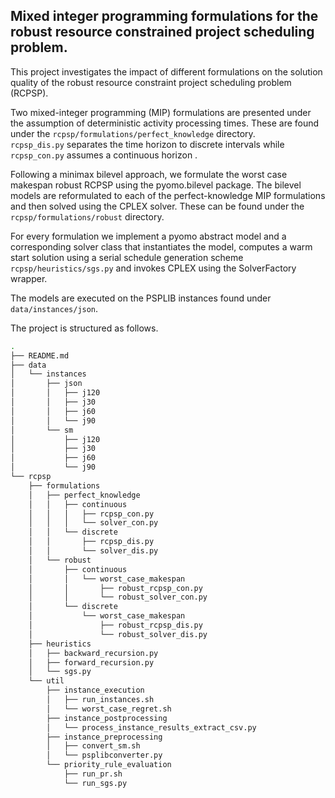 ## Mixed integer programming formulations for the robust resource constrained project scheduling problem. ##

This project investigates the impact of different formulations on the solution quality of the robust resource constraint project scheduling problem (RCPSP). 

Two mixed-integer programming (MIP) formulations are presented under the assumption of deterministic activity processing times. These are found under the ```rcpsp/formulations/perfect_knowledge``` directory. <br/>```rcpsp_dis.py``` separates the time horizon to discrete intervals while ```rcpsp_con.py``` assumes a continuous horizon .

Following a minimax bilevel approach, we formulate the worst case makespan robust RCPSP using the pyomo.bilevel package. The bilevel models are reformulated to each of the perfect-knowledge MIP formulations  and then solved using the CPLEX solver. These can be found under the ```rcpsp/formulations/robust``` directory.

For every formulation we implement a pyomo abstract model and a corresponding solver class that instantiates the model, computes a warm start solution using a serial schedule generation scheme ```rcpsp/heuristics/sgs.py``` and invokes CPLEX using the SolverFactory wrapper.

The models are executed on the PSPLIB instances found under ```data/instances/json```.


The project is structured as follows.

```bash
.
├── README.md
├── data
│   └── instances
│       ├── json
│       │   ├── j120
│       │   ├── j30
│       │   ├── j60
│       │   └── j90
│       └── sm
│           ├── j120
│           ├── j30
│           ├── j60
│           └── j90
└── rcpsp
    ├── formulations
    │   ├── perfect_knowledge
    │   │   ├── continuous
    │   │   │   ├── rcpsp_con.py
    │   │   │   └── solver_con.py
    │   │   └── discrete
    │   │       ├── rcpsp_dis.py
    │   │       └── solver_dis.py
    │   └── robust
    │       ├── continuous
    │       │   └── worst_case_makespan
    │       │       ├── robust_rcpsp_con.py
    │       │       └── robust_solver_con.py
    │       └── discrete
    │           └── worst_case_makespan
    │               ├── robust_rcpsp_dis.py
    │               └── robust_solver_dis.py
    ├── heuristics
    │   ├── backward_recursion.py
    │   ├── forward_recursion.py
    │   └── sgs.py
    └── util
        ├── instance_execution
        │   ├── run_instances.sh
        │   └── worst_case_regret.sh
        ├── instance_postprocessing
        │   └── process_instance_results_extract_csv.py
        ├── instance_preprocessing
        │   ├── convert_sm.sh
        │   └── psplibconverter.py
        └── priority_rule_evaluation
            ├── run_pr.sh
            └── run_sgs.py
```
